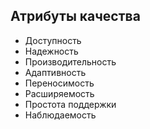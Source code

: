 ## Атрибуты качества

- Доступность
- Надежность
- Производительность
- Адаптивность
- Переносимость
- Расширяемость
- Простота поддержки
- Наблюдаемость
